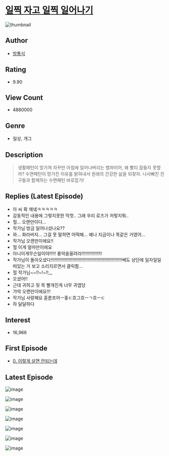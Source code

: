 # [일찍 자고 일찍 일어나기](https://comic.naver.com/bestChallenge/list?titleId=724301)
![thumbnail](https://image-comic.pstatic.net/user_contents_data/challenge_comic/2021/06/14/323560/thumbnail_202x16435a68d68_532e_48cd_bb51_e316189a767b_00003801.JPEG)

## Author
- [방통식](https://comic.naver.com/artistTitle?id=323560)

## Rating
- 9.90

## View Count
- 4880000

## Genre
- 일상, 개그

## Description
> 생활패턴이 망가져 자꾸만 아침에 일어나버리는 뱀파이어, 왜 빨리 잠들지 못할까? 수면패턴이 망가진 이유를 밝혀내서 원래의 건강한 삶을 되찾자. 나사빠진 친구들과 함께하는 수면패턴 바로잡기!

## Replies (Latest Episode)
- 아 씨 확 깨넼ㅋㅋㅋㅋㅋ
- 감동적인 내용에 그렇지못한 막컷.. 그래 우리 로즈가 저렇지뭐..
- 헐... 오랜만이다...
- 작가님 방금 일어나셨나요??
- 와... 화라버지... 그걸 못 말하면 어떡해... 예나 지금이나 똑같은 거였어...
- 작가님 오랜만이에요!!
- 헐 이게 얼마만이에요
- 아니이게무슨일이야!!!!! 풍악을울려라!!!!!!!!!!!!!!!!
- 작가님이 돌아오셨다!!!!!!!!!!!!!!!!!!!!!!!!!!!!!!!!!!!!!!!!!!!!!!!!!!!!!!!!베도 상단에 일자일일 떠있는 거 보고 소리지르면서 클릭함...
- 헐 작가님~~!!~!~!!,,,
- 오셨어!!
- 근데 귀하고 뒷 목 빨개진게 너무 귀엽당
- 갸악 오랜만이에요!!!
- 작가님 사랑해요 흗륻프어ㅡ흫ㄷ흐그흐ㅡㄱ흐ㅡㄷ
- 하 달달하다

## Interest
- 16,966

## First Episode
- [0. 이렇게 살면 안되는데](https://comic.naver.com/bestChallenge/detail?titleId=724301&no=1)

## Latest Episode
![image](https://image-comic.pstatic.net/user_contents_data/challenge_comic/2022/12/17/323560/upload_7364569982295303475.jpeg)

![image](https://image-comic.pstatic.net/user_contents_data/challenge_comic/2022/12/17/323560/upload_4121694590231197748.jpeg)

![image](https://image-comic.pstatic.net/user_contents_data/challenge_comic/2022/12/17/323560/upload_3486130474365247792.jpeg)

![image](https://image-comic.pstatic.net/user_contents_data/challenge_comic/2022/12/17/323560/upload_3691040061281024048.jpeg)

![image](https://image-comic.pstatic.net/user_contents_data/challenge_comic/2022/12/17/323560/upload_7220170909681791541.jpeg)

![image](https://image-comic.pstatic.net/user_contents_data/challenge_comic/2022/12/17/323560/upload_7149295304418080821.jpeg)

![image](https://image-comic.pstatic.net/user_contents_data/challenge_comic/2022/12/17/323560/upload_3473508291385254704.jpeg)
